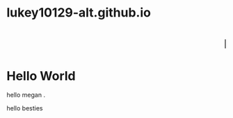 # lukey10129-alt.github.io
<html>
<body>
  <h1>
    <marquee>Hellooooooooo</marquee>
  </h1>
<h1>Hello World</h1>
<p>hello megan  .</p>
  <p> hello besties <p>
</body>
</html>

